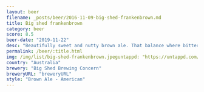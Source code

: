 ```yaml
---
layout: beer
filename: _posts/beer/2016-11-09-big-shed-frankenbrown.md
title: Big shed frankenbrown
category: beer
score: 8.5
beer-date: "2019-11-22"
desc: "Beautifully sweet and nutty brown ale. That balance where bitterness and sweetness work together perfectly"
permalink: /beer/:title.html
img: /img/list/big-shed-frankenbrown.jpeguntappd: "https://untappd.com/b/big-shed-brewing-concern-frankenbrown/558019"
country: "Australia"
brewery: "Big Shed Brewing Concern"
breweryURL: "breweryURL"
style: "Brown Ale - American"
---
```

